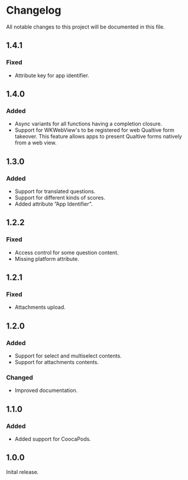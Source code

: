 # Changelog

All notable changes to this project will be documented in this file.

## 1.4.1

### Fixed

- Attribute key for app identifier.

## 1.4.0

### Added

- Async variants for all functions having a completion closure.
- Support for WKWebView's to be registered for web Qualtive form takeover. This feature allows apps to present Qualtive forms natively from a web view. 

## 1.3.0

### Added

 - Support for translated questions.
 - Support for different kinds of scores.
 - Added attribute ”App Identifier”.

## 1.2.2

### Fixed

- Access control for some question content.
- Missing platform attribute.

## 1.2.1

### Fixed

- Attachments upload.

## 1.2.0

### Added

- Support for select and multiselect contents.
- Support for attachments contents.

### Changed

- Improved documentation.

## 1.1.0

### Added

- Added support for CoocaPods.

## 1.0.0

Inital release.
